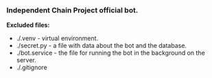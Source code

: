 ### Independent Chain Project official bot.
**Excluded files:**
- ./.venv - virtual environment.
- ./secret.py - a file with data about the bot and the database. 
- ./bot.service - the file for running the bot in the background on the server.
- ./.gitignore
